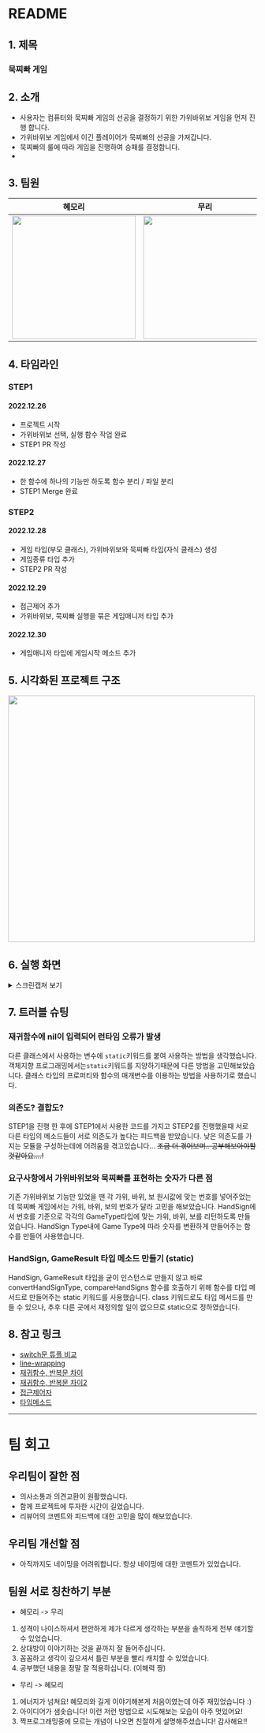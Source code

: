 # README

## 1. 제목
### 묵찌빠 게임

## 2. 소개
- 사용자는 컴퓨터와 묵찌빠 게임의 선공을 결정하기 위한 가위바위보 게임을 먼저 진행 합니다.
- 가위바위보 게임에서 이긴 플레이어가 묵찌빠의 선공을 가져갑니다.
- 묵찌빠의 룰에 따라 게임을 진행하여 승패를 결정합니다.
- 
## 3. 팀원
|혜모리|무리|
|---|---|
|<img src="https://github.com/hyemory/ios-rock-paper-scissors/blob/step2/Image/hyemory.png" width="250">|<img src="https://github.com/hyemory/ios-rock-paper-scissors/blob/step2/Image/muri.jpeg" width="250">|

## 4. 타임라인
### STEP1
#### **2022.12.26**
- 프로젝트 시작
- 가위바위보 선택, 실행 함수 작업 완료
- STEP1 PR 작성
#### **2022.12.27**
- 한 함수에 하나의 기능만 하도록 함수 분리 / 파일 분리
- STEP1 Merge 완료
### STEP2
#### **2022.12.28**
- 게임 타입(부모 클래스), 가위바위보와 묵찌빠 타입(자식 클래스) 생성
- 게임종류 타입 추가
- STEP2 PR 작성
#### **2022.12.29**
- 접근제어 추가
- 가위바위보, 묵찌빠 실행을 묶은 게임매니저 타입 추가
#### **2022.12.30**
- 게임매니저 타입에 게임시작 메소드 추가

## 5. 시각화된 프로젝트 구조
<img src="https://github.com/hyemory/ios-rock-paper-scissors/blob/step2/Image/%EB%AC%B5%EC%B0%8C%EB%B9%A0%EA%B2%8C%EC%9E%84.jpg" width="500">

## 6. 실행 화면
<details>
    <summary>스크린캡쳐 보기</summary>
    
#### 6-1. 게임을 시작하게되면 사용자에게 가위바위보에 대한 입력을 받습니다.
<img src="https://github.com/hyemory/ios-rock-paper-scissors/blob/step2/Image/%EA%B0%80%EC%9C%84%EB%B0%94%EC%9C%84%EB%B3%B4_%EC%8B%9C%EC%9E%91.png" width="400">

#### 6-2. 가위바위보에서 비기게 되면, 다시 한 번 가위바위보 게임을 진행합니다.
<img src="https://github.com/hyemory/ios-rock-paper-scissors/blob/step2/Image/%EA%B0%80%EC%9C%84%EB%B0%94%EC%9C%84%EB%B3%B4_%EB%B9%84%EA%B9%80.png" width="400">

#### 6-3. 가위바위보에서 이기거나 지면, 승리한 유저의 턴으로 묵찌빠 게임을 시작합니다. 
- 유저 승
<img src="https://github.com/hyemory/ios-rock-paper-scissors/blob/step2/Image/%EA%B0%80%EC%9C%84%EB%B0%94%EC%9C%84%EB%B3%B4_%EC%9C%A0%EC%A0%80%EC%8A%B9.png" width="400">

- 컴퓨터 승
<img src="https://github.com/hyemory/ios-rock-paper-scissors/blob/step2/Image/%EA%B0%80%EC%9C%84%EB%B0%94%EC%9C%84%EB%B3%B4_%EC%BB%B4%ED%93%A8%ED%84%B0%EC%8A%B9.png" width="400">

#### 6-4. 묵찌빠 게임에서 턴을 가진 플레이어가 상대방과 비기게 되면 게임을 승리하며 종료합니다.
- 유저 승
<img src="https://github.com/hyemory/ios-rock-paper-scissors/blob/step2/Image/%EB%AC%B5%EC%B0%8C%EB%B9%A0_%EC%82%AC%EC%9A%A9%EC%9E%90%EC%8A%B9.png" width="400">

- 컴퓨터 승
<img src="https://github.com/hyemory/ios-rock-paper-scissors/blob/step2/Image/%EB%AC%B5%EC%B0%8C%EB%B9%A0_%EC%BB%B4%ED%93%A8%ED%84%B0%EC%8A%B9.png" width="400">

#### 6-5. 가위바위보 게임과 묵찌빠 게임에서 0을 입력하면 게임을 종료합니다.
- 가위바위보에서 종료
<img src="https://github.com/hyemory/ios-rock-paper-scissors/blob/step2/Image/%EA%B0%80%EC%9C%84%EB%B0%94%EC%9C%84%EB%B3%B4_%EC%A2%85%EB%A3%8C.png" width="400">

- 묵찌빠에서 종료
<img src="https://github.com/hyemory/ios-rock-paper-scissors/blob/step2/Image/%EB%AC%B5%EC%B0%8C%EB%B9%A0_%EC%A2%85%EB%A3%8C.png" width="400">
    
#### 6-6. 유저의 올바르지 않은 입력
- 가위바위보에서 올바르지 않은 입력을 했을 경우 다시 입력을 받습니다.
<img src="https://github.com/hyemory/ios-rock-paper-scissors/blob/4f85a9197ec52aead2aea7a7051aab45a1fa2bb6/Image/%EA%B0%80%EC%9C%84%EB%B0%94%EC%9C%84%EB%B3%B4_%EC%9E%98%EB%AA%BB%EC%9E%85%EB%A0%A5.png" width="400">

- 묵찌빠에서 올바르지 않은 입력을 했을 시 턴은 컴퓨터에게 넘어갑니다.
<img src="https://github.com/hyemory/ios-rock-paper-scissors/blob/4f85a9197ec52aead2aea7a7051aab45a1fa2bb6/Image/%EB%AC%B5%EC%B0%8C%EB%B9%A0_%EC%82%AC%EC%9A%A9%EC%9E%90%ED%84%B4%EC%9E%98%EB%AA%BB%EC%9E%85%EB%A0%A5%EC%8B%9C.png" width="400">

</details>

## 7. 트러블 슈팅
### 재귀함수에 nil이 입력되어 런타임 오류가 발생
다른 클래스에서 사용하는 변수에 `static`키워드를 붙여 사용하는 방법을 생각했습니다.
객체지향 프로그래밍에서는`static`키워드를 지양하기때문에 다른 방법을 고민해보았습니다.
클래스 타입의 프로퍼티와 함수의 매개변수를 이용하는 방법을 사용하기로 했습니다.

### 의존도? 결합도?
STEP1을 진행 한 후에 STEP1에서 사용한 코드를 가지고 STEP2를 진행했을때 서로 다른 타입의 메소드들이 서로 의존도가 높다는 피드백을 받았습니다.
낮은 의존도를 가지는 모듈을 구성하는데에 어려움을 겪고있습니다...
~~조금 더 겪어보며.. 공부해보아야할것같아요....!~~

### 요구사항에서 가위바위보와 묵찌빠를 표현하는 숫자가 다른 점
기존 가위바위보 기능만 있었을 땐 각 가위, 바위, 보 원시값에 맞는 번호를 넣어주었는데 묵찌빠 게임에서는 가위, 바위, 보의 번호가 달라 고민을 해보았습니다.
HandSign에서 번호를 기준으로 각각의 GameType타입에 맞는 가위, 바위, 보를 리턴하도록 만들었습니다.
HandSign Type내에 Game Type에 따라 숫자를 변환하게 만들어주는 함수를 만들어 사용했습니다.

### HandSign, GameResult 타입 메소드 만들기 (static)
HandSign, GameResult 타입을 굳이 인스턴스로 만들지 않고 바로convertHandSignType, compareHandSigns 함수를 호출하기 위해 함수를 타입 메서드로 만들어주는 static 키워드를 사용했습니다. 
class 키워드로도 타입 메서드를 만들 수 있으나, 추후 다른 곳에서 재정의할 일이 없으므로 static으로 정하였습니다.

## 8. 참고 링크
 - [switch문 튜플 비교](https://nightohl.tistory.com/entry/Swift-%EA%B8%B0%EC%B4%88-switch-case-%EB%AC%B8)
 - [line-wrapping](https://google.github.io/swift/#line-wrapping)
 - [재귀함수, 반복문 차이](https://hazel-developer.tistory.com/173)
 - [재귀함수, 반복문 차이2](https://yeonjewon.tistory.com/80)
 - [접근제어자](https://docs.swift.org/swift-book/LanguageGuide/AccessControl.html)
 - [타입메소드](https://sujinnaljin.medium.com/swift-static과-class-method-property-효과적으로-사용하기-b336311a923c)

--- 

# 팀 회고

## 우리팀이 잘한 점
- 의사소통과 의견교환이 원활했습니다.
- 함께 프로젝트에 투자한 시간이 길었습니다.
- 리뷰어의 코멘트와 피드백에 대한 고민을 많이 해보았습니다.

## 우리팀 개선할 점
- 아직까지도 네이밍을 어려워합니다. 항상 네이밍에 대한 코멘트가 있었습니다.

## 팀원 서로 칭찬하기 부분
- 혜모리 -> 무리
1. 성격이 나이스하셔서 편안하게 제가 다르게 생각하는 부분을 솔직하게 전부 얘기할 수 있었습니다.
2. 상대방이 이야기하는 것을 끝까지 잘 들어주십니다.
3. 꼼꼼하고 생각이 깊으셔서 틀린 부분을 빨리 캐치할 수 있었습니다.
4. 공부했던 내용을 정말 잘 적용하십니다. (이해력 짱)

- 무리 -> 혜모리
1. 에너지가 넘쳐요! 혜모리와 길게 이야기해본게 처음이였는데 아주 재밌었습니다 :) 
2. 아이디어가 샘솟습니다! 이런 저런 방법으로 시도해보는 모습이 아주 멋있어요!
3. 짝프로그래밍중에 모르는 개념이 나오면 친절하게 설명해주셨습니다! 감사해요!!
